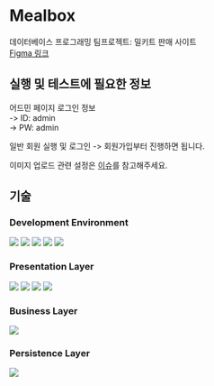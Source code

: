 # Mealbox
데이터베이스 프로그래밍 팀프로젝트: 밀키트 판매 사이트
<br/>
[Figma 링크](https://www.figma.com/design/Dh7F3K6eiz7xAO63p9W4Bn/Untitled?node-id=0-1&p=f)

## 실행 및 테스트에 필요한 정보
어드민 페이지 로그인 정보
<br/>
-> ID: admin
<br/>
-> PW: admin
<br/>

일반 회원 실행 및 로그인 -> 회원가입부터 진행하면 됩니다.

이미지 업로드 관련 설정은 [이슈](https://github.com/24dbp-coding-ninja/mealbox-web/issues/73#issue-2717874140)를 참고해주세요.

## 기술
### Development Environment
<img src="https://img.shields.io/badge/github-181717?style=for-the-badge&logo=Github&logoColor=white">
<img src="https://img.shields.io/badge/eclipseide-2C2255?style=for-the-badge&logo=Eclipse&logoColor=white">
<img src="https://img.shields.io/badge/oracle-F80000?style=for-the-badge&logo=Oracle&logoColor=white">
<img src="https://img.shields.io/badge/apachetomcat-F8DC75?style=for-the-badge&logo=ApacheTomcat&logoColor=white">
<img src="https://img.shields.io/badge/VSCode-2489CA?style=for-the-badge&logo=vscode&logoColor=white">

### Presentation Layer
<img src="https://img.shields.io/badge/html5-E34F26?style=for-the-badge&logo=HTML&logoColor=white">
<img src="https://img.shields.io/badge/css3-1572B6?style=for-the-badge&logo=CSS&logoColor=white">
<img src="https://img.shields.io/badge/javascript-F7DF1E?style=for-the-badge&logo=Javascript&logoColor=white">
<img src="https://img.shields.io/badge/JSP-000000?style=for-the-badge&logo=JSP&logoColor=white">

### Business Layer
<img src="https://img.shields.io/badge/JSP-000000?style=for-the-badge&logo=JSP&logoColor=white">

### Persistence Layer
<img src="https://img.shields.io/badge/sqldeveloper-BAD0EF?style=for-the-badge&logo=sqldeveloper&logoColor=white">
